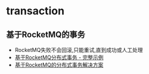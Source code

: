 # transaction

## 基于RocketMQ的事务
- RocketMQ失败不会回滚,只能重试,直到成功或人工处理
- [基于RocketMQ分布式事务 - 完整示例](https://www.jianshu.com/p/6e0b389f8400)
- [基于RocketMQ的分布式事务解决方案](https://www.jianshu.com/p/286cac4625b6)